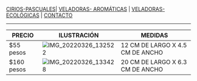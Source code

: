 [CIRIOS-PASCUALES](./CIRIOS-PASCUALES.md)| [VELADORAS- AROMÁTICAS](./VELADORAS-AROMÁTICAS.md) | [VELADORAS-ECOLÓGICAS](./VELADORAS-ECOLÓGICAS.md)  | [CONTACTO](./CONTACTO.md) 
- - -
| PRECIO| ILUSTRACIÓN | MEDIDAS|
|-------------------------|-------------|--------------|
|$55 pesos|![IMG_20220326_132522](https://user-images.githubusercontent.com/99773679/160254283-da067605-e412-4850-a1ed-4607dac0ceff.jpg)|12 CM DE LARGO X 4.5 CM DE ANCHO|
|$160 pesos|![IMG_20220326_133428](https://user-images.githubusercontent.com/99773679/160254613-6ca08b17-3722-4b25-b759-cf03346a296c.jpg)|20 CM DE LARGO X 6.3 CM DE ANCHO|
